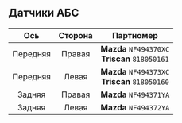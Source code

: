 ## Датчики АБС

| Ось | Сторона | Партномер |
|:-:|:-:|:-:|
| Передняя | Правая | __Mazda__ `NF494370XC`<br>__Triscan__ `818050161` |
| Передняя | Левая  | __Mazda__ `NF494373XC`<br>__Triscan__ `818050160` |
| Задняя | Правая | __Mazda__ `NF494371YA` |
| Задняя | Левая | __Mazda__ `NF494372YA` |